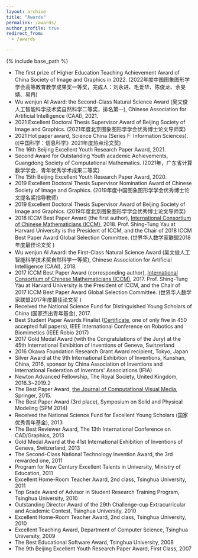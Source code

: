 ```yaml
---
layout: archive
title: "Awards"
permalink: /awards/
author_profile: true
redirect_from:
  - /awards

---
```


{% include base_path %}

* The first prize of Higher Education Teaching Achievement Award of China Society of Image and Graphics in 2022. (2022年度中国图象图形学学会高等教育教学成果奖一等奖，完成人：刘永进、毛爱华、陈俊龙、余旻婧、易冉)
* Wu wenjun AI Award: the Second-Class Natural Science Award (&#21556;&#25991;&#20426;&#20154;&#24037;&#26234;&#33021;&#31185;&#23398;&#25216;&#26415;&#22870;&#33258;&#28982;&#31185;&#23398;&#20108;&#31561;&#22870;&#65292;&#25490;&#21517;&#31532;&#19968;), Chinese Association for Artificial Intelligence (CAAI), 2021.
* 2021 Excellent Doctoral Thesis Supervisor Award of Beijing Society of Image and Graphics. (2021&#24180;&#24230;&#21271;&#20140;&#22270;&#35937;&#22270;&#24418;&#23398;&#23398;&#20250;&#20248;&#31168;&#21338;&#22763;&#35770;&#25991;&#23548;&#24072;&#22870;)
* 2021 Hot paper award, Science China (Series F: Information Sciences). (&#12298;&#20013;&#22269;&#31185;&#23398;&#65306;&#20449;&#24687;&#31185;&#23398;&#12299;2021&#24180;&#24230;&#28909;&#28857;&#35770;&#25991;&#22870;)
* The 16th Beijing Excellent Youth Research Paper Award, 2021.
* Second Award for Outstanding Youth academic Achievements, Guangdong Society of Computational Mathematics. (2021&#24180;&#65292;&#24191;&#19996;&#30465;&#35745;&#31639;&#25968;&#23398;&#23398;&#20250;&#65292;&#38738;&#24180;&#20248;&#31168;&#23398;&#26415;&#25104;&#26524;&#20108;&#31561;&#22870;)
* The 15th Beijing Excellent Youth Research Paper Award, 2020.
* 2019 Excellent Doctoral Thesis Supervisor Nomination Award of Chinese Society of Image and Graphics. (2019&#24180;&#24230;&#20013;&#22269;&#22270;&#35937;&#22270;&#24418;&#23398;&#23398;&#20250;&#20248;&#31168;&#21338;&#22763;&#35770;&#25991;&#25552;&#21517;&#22870;&#25351;&#23548;&#25945;&#24072;)
* 2019 Excellent Doctoral Thesis Supervisor Award of Beijing Society of Image and Graphics. (2019&#24180;&#24230;&#21271;&#20140;&#22270;&#35937;&#22270;&#24418;&#23398;&#23398;&#20250;&#20248;&#31168;&#21338;&#22763;&#35770;&#25991;&#23548;&#24072;&#22870;)
* 2018 ICCM Best Paper Award (the first author), <a href="http://iccm.tsinghua.edu.cn/_awards/" target="_blank">International Consortium of Chinese Mathematicians (ICCM)</a>, 2018. Prof. Shing-Tung Yau at Harvard University is the President of ICCM, and the Chair of 2018 ICCM Best Paper Award Global Selection Committee. (&#19990;&#30028;&#21326;&#20154;&#25968;&#23398;&#23478;&#32852;&#30431;2018&#24180;&#24230;&#26368;&#20339;&#35770;&#25991;&#22870; )
* Wu wenjun AI Award: the First-Class Natural Science Award (&#21556;&#25991;&#20426;&#20154;&#24037;&#26234;&#33021;&#31185;&#23398;&#25216;&#26415;&#22870;&#33258;&#28982;&#31185;&#23398;&#19968;&#31561;&#22870;), Chinese Association for Artificial Intelligence (CAAI), 2018.
* 2017 ICCM Best Paper Award (corresponding author), <a href="http://iccm.tsinghua.edu.cn/_awards/" target="_blank">International Consortium of Chinese Mathematicians (ICCM)</a>, 2017. Prof. Shing-Tung Yau at Harvard University is the President of ICCM, and the Chair of 2017 ICCM Best Paper Award Global Selection Committee. (&#19990;&#30028;&#21326;&#20154;&#25968;&#23398;&#23478;&#32852;&#30431;2017&#24180;&#24230;&#26368;&#20339;&#35770;&#25991;&#22870; )
* Received the National Science Fund for Distinguished Young Scholars of China (&#22269;&#23478;&#26480;&#20986;&#38738;&#24180;&#22522;&#37329;), 2017.
* Best Student Paper Awards Finalist (<a href="https://yongjinliu.github.io/files/jpg/ROBIO2017-final-list-small.jpg" target="_blank">Certificate</a>, one of only five in 450 accepted full papers), IEEE International Conference on Robotics and Biomimetics (IEEE Robio 2017)
* 2017 Gold Medal Award (with the Congratulations of the Jury) at the 45th International Exhibition of Inventions of Geneva, Switzerland
* 2016 Okawa Foundation Research Grant Award recipient, Tokyo, Japan
* Silver Award at the 9th International Exhibition of Inventions, Kunshan, China, 2016, sponsor by China  Association of Inventions and International Federation of Inventors' Associations  (IFIA)
* Newton Advanced Fellowship, The Royal Society, United Kingdom, 2016.3~2019.2
* The Best Paper Award, <a href="http://www.springer.com/computer/image+processing/journal/41095" target="_blank">the Journal of Computational Visual Media</a>, Springer, 2015.
* The Best Paper Award (3rd place), Symposium on Solid and Physical Modeling (SPM 2014)
* Received the National Science Fund for Excellent Young Scholars (&#22269;&#23478;&#20248;&#31168;&#38738;&#24180;&#22522;&#37329;), 2013
* The Best Reviewer Award, The 13th International Conference on CAD/Graphics, 2013
* Gold Medal Award at the 41st International Exhibition of Inventions of Geneva, Switzerland, 2013
* The Second-Class National Technology Invention Award, the 3rd rewarded one, 2011
* Program for New Century Excellent Talents in University, Ministry of Education, 2011
* Excellent Home-Room Teacher Award, 2nd class, Tsinghua University, 2011
* Top Grade Award of Advisor in Student Research Training Program, Tsinghua University, 2010
* Outstanding Director Award of the 29th Challenge-cup Extracurricular and Academic Contest, Tsinghua University, 2010
* Excellent Home-Room Teacher Award, 2nd class, Tsinghua University, 2010
* Excellent Teaching Award, Department of Computer Science, Tsinghua University, 2009
* The Best Educational Software Award, Tsinghua University, 2008
* The 9th Beijing Excellent Youth Research Paper Award, First Class, 2007